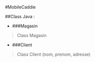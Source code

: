 #MobileCaddie

##Class Java :

* ###Magasin
> Class Magasin

* ###Client
> Class Client (nom, prenom, adresse)